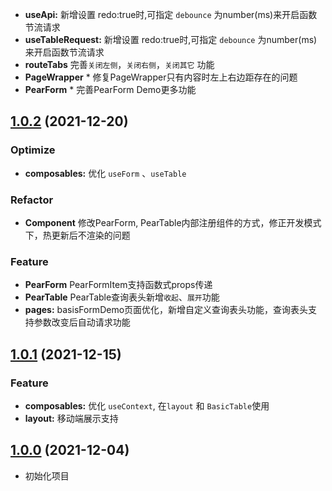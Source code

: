 * **useApi:** 新增设置 redo:true时,可指定 `debounce` 为number(ms)来开启函数节流请求
* **useTableRequest:** 新增设置 redo:true时,可指定 `debounce` 为number(ms)来开启函数节流请求
* **routeTabs** 完善`关闭左侧`，`关闭右侧`，`关闭其它` 功能
* **PageWrapper** * 修复PageWrapper只有内容时左上右边距存在的问题
* **PearForm** * 完善PearForm Demo更多功能

## [1.0.2](https://github.com/pearadmin/pear-admin-naive/releases/tag/1.0.2) (2021-12-20)

### Optimize
* **composables:**  优化 `useForm` 、` useTable ` 

### Refactor
* **Component** 修改PearForm, PearTable内部注册组件的方式，修正开发模式下，热更新后不渲染的问题

### Feature
* **PearForm** PearFormItem支持函数式props传递
* **PearTable** PearTable查询表头新增`收起`、`展开`功能
* **pages:**  basisFormDemo页面优化，新增自定义查询表头功能，查询表头支持参数改变后自动请求功能


## [1.0.1](https://github.com/pearadmin/pear-admin-naive/releases/tag/1.0.1) (2021-12-15)

### Feature
* **composables:**  优化 `useContext`, 在`layout` 和 `BasicTable`使用
* **layout:**  移动端展示支持

## [1.0.0](https://github.com/pearadmin/pear-admin-naive/releases/tag/1.0.0) (2021-12-04)

* 初始化项目

